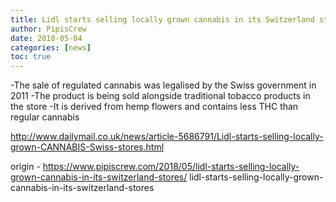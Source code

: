 ```yaml
---
title: Lidl starts selling locally grown cannabis in its Switzerland stores
author: PipisCrew
date: 2018-05-04
categories: [news]
toc: true
---
```


-The sale of regulated cannabis was legalised by the Swiss government in 2011
-The product is being sold alongside traditional tobacco products in the store
-It is derived from hemp flowers and contains less THC than regular cannabis 

http://www.dailymail.co.uk/news/article-5686791/Lidl-starts-selling-locally-grown-CANNABIS-Swiss-stores.html

origin - https://www.pipiscrew.com/2018/05/lidl-starts-selling-locally-grown-cannabis-in-its-switzerland-stores/ lidl-starts-selling-locally-grown-cannabis-in-its-switzerland-stores